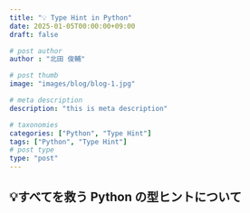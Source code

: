 ```yaml
---
title: "💡 Type Hint in Python"
date: 2025-01-05T00:00:00+09:00
draft: false

# post author
author : "北田 俊輔"

# post thumb
image: "images/blog/blog-1.jpg"

# meta description
description: "this is meta description"

# taxonomies
categories: ["Python", "Type Hint"]
tags: ["Python", "Type Hint"]
# post type
type: "post"
---
```


## 💡すべてを救う Python の型ヒントについて
